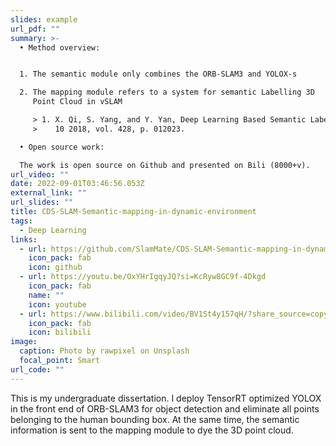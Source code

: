 ```yaml
---
slides: example
url_pdf: ""
summary: >-
  • Method overview:


  1. The semantic module only combines the ORB-SLAM3 and YOLOX-s

  2. The mapping module refers to a system for semantic Labelling 3D
     Point Cloud in vSLAM

     > 1. X. Qi, S. Yang, and Y. Yan, Deep Learning Based Semantic Labelling of 3D Point Cloud in Visual SLAM,
     >    10 2018, vol. 428, p. 012023.

  • Open source work:

  The work is open source on Github and presented on Bili (8000+v).
url_video: ""
date: 2022-09-01T03:46:56.053Z
external_link: ""
url_slides: ""
title: CDS-SLAM-Semantic-mapping-in-dynamic-environment
tags:
  - Deep Learning
links:
  - url: https://github.com/SlamMate/CDS-SLAM-Semantic-mapping-in-dynamic-environment
    icon_pack: fab
    icon: github
  - url: https://youtu.be/OxYHrIgqyJQ?si=KcRyw8GC9f-4Dkgd
    icon_pack: fab
    name: ""
    icon: youtube
  - url: https://www.bilibili.com/video/BV1St4y157qH/?share_source=copy_web&vd_source=12d45e19826de0471391d3db9d6c9491
    icon_pack: fab
    icon: bilibili
image:
  caption: Photo by rawpixel on Unsplash
  focal_point: Smart
url_code: ""
---
```

This is my undergraduate dissertation. I deploy TensorRT optimized YOLOX in the front end of ORB-SLAM3 for object detection and eliminate all points belonging to the human bounding box. At the same time, the semantic information is sent to the mapping module to dye the 3D point cloud.